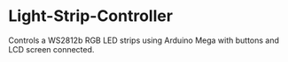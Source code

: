 # Light-Strip-Controller
Controls a WS2812b RGB LED strips using Arduino Mega with buttons and LCD screen connected.

